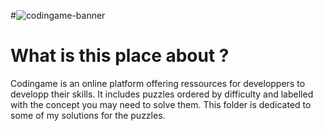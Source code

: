 #![codingame-banner](CodinGame_logo.svg)
# What is this place about ?

Codingame is an online platform offering ressources for developpers to developp their skills.
It includes puzzles ordered by difficulty and labelled with the concept you may need to solve them.
This folder is dedicated to some of my solutions for the puzzles.

